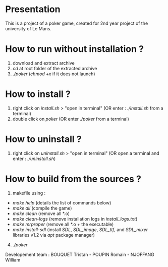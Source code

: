 # Presentation
This is a project of a poker game, created for 2nd year project of the university of Le Mans.

# How to run without installation ?
1) download and extract archive
2) *cd* at root folder of the extracted archive
3) *./poker* (*chmod +x* if it does not launch)
 
# How to install ?
1) right click on *install.sh* > "open in terminal" (OR enter : *./install.sh* from a terminal)
2) double click on *poker* (OR enter *./poker* from a terminal)

# How to uninstall ?
1) right click on *uninstall.sh* > "open in terminal" (OR open a terminal and enter : *./uninstall.sh*)

# How to build from the sources ?
1) makefile using :
  - *make help*         (details the list of commands below)
  - *make all*          (compile the game)
  - *make clean*        (remove all \*.o)
  - *make clean-logs*        (remove installation logs in *install_logs.txt*)
  - *make mrproper*		  (remove all \*.o + the executable)
  - *make install-sdl*  (install *SDL*, *SDL_image*, *SDL_ttf*, and *SDL_mixer* libraries v1.2 via *apt* package manager)
4) *./poker*

Developement team : BOUQUET Tristan - POUPIN Romain - NJOFFANG William

